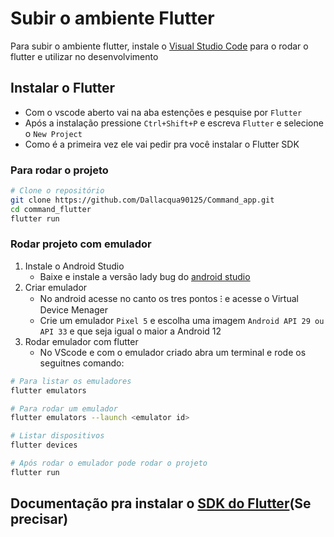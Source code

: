 # Subir o ambiente Flutter

Para subir o ambiente flutter, instale o [Visual Studio Code](https://code.visualstudio.com/) para o rodar o flutter e utilizar no desenvolvimento

## Instalar o Flutter 
- Com o vscode aberto vai na aba estenções e pesquise por `Flutter`
- Após a instalação pressione `Ctrl+Shift+P` e escreva `Flutter` e selecione o `New Project`
- Como é a primeira vez ele vai pedir pra você instalar o Flutter SDK
### Para rodar o projeto
````bash
# Clone o repositório
git clone https://github.com/Dallacqua90125/Command_app.git
cd command_flutter
flutter run
````
### Rodar projeto com emulador
1. Instale o Android Studio
   - Baixe e instale a versão lady bug do [android studio](https://developer.android.com/studio?hl=pt-br)
2. Criar emulador
   - No android acesse no canto os tres pontos ⁝  e acesse o Virtual Device Menager
   - Crie um emulador `Pixel 5` e escolha uma imagem `Android API 29 ou API 33` e que seja igual o maior a Android 12
3. Rodar emulador com flutter
   - No VScode e com o emulador criado abra um terminal e rode os seguitnes comando:
````bash
# Para listar os emuladores
flutter emulators

# Para rodar um emulador
flutter emulators --launch <emulator id>

# Listar dispositivos
flutter devices

# Após rodar o emulador pode rodar o projeto
flutter run
````

## Documentação pra instalar o [SDK do Flutter](https://docs.flutter.dev/get-started/install/windows/mobile)(Se precisar)

